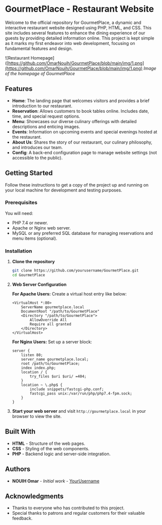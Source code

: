 # GourmetPlace - Restaurant Website

Welcome to the official repository for GourmetPlace, a dynamic and interactive restaurant website designed using PHP, HTML, and CSS. This site includes several features to enhance the dining experience of our guests by providing detailed information online. This project is kept simple as it marks my first endeavor into web development, focusing on fundamental features and design.

![Restaurant Homepage]([https://github.com/OmarNouih/GourmetPlace/blob/main/img/1.png](https://github.com/OmarNouih/GourmetPlace/blob/main/img/1.png)
*Image of the homepage of GourmetPlace*

## Features

- **Home**: The landing page that welcomes visitors and provides a brief introduction to our restaurant.
- **Reservation**: Allows customers to book tables online. Includes date, time, and special request options.
- **Menu**: Showcases our diverse culinary offerings with detailed descriptions and enticing images.
- **Events**: Information on upcoming events and special evenings hosted at the restaurant.
- **About Us**: Shares the story of our restaurant, our culinary philosophy, and introduces our team.
- **Config**: A back-end configuration page to manage website settings (not accessible to the public).

## Getting Started

Follow these instructions to get a copy of the project up and running on your local machine for development and testing purposes.

### Prerequisites

You will need:
- PHP 7.4 or newer.
- Apache or Nginx web server.
- MySQL or any preferred SQL database for managing reservations and menu items (optional).

### Installation

1. **Clone the repository**
   ```bash
   git clone https://github.com/yourusername/GourmetPlace.git
   cd GourmetPlace
   ```

2. **Web Server Configuration**

   **For Apache Users:**
   Create a virtual host entry like below:
   ```apacheconf
   <VirtualHost *:80>
       ServerName gourmetplace.local
       DocumentRoot "/path/to/GourmetPlace"
       <Directory "/path/to/GourmetPlace">
           AllowOverride All
           Require all granted
       </Directory>
   </VirtualHost>
   ```

   **For Nginx Users:**
   Set up a server block:
   ```nginx
   server {
       listen 80;
       server_name gourmetplace.local;
       root /path/to/GourmetPlace;
       index index.php;
       location / {
           try_files $uri $uri/ =404;
       }
       location ~ \.php$ {
           include snippets/fastcgi-php.conf;
           fastcgi_pass unix:/var/run/php/php7.4-fpm.sock;
       }
   }
   ```

3. **Start your web server** and visit `http://gourmetplace.local` in your browser to view the site.

## Built With

- **HTML** - Structure of the web pages.
- **CSS** - Styling of the web components.
- **PHP** - Backend logic and server-side integration.

## Authors

- **NOUIH Omar** - *Initial work* - [YourUsername](https://github.com/OmarNouih)

## Acknowledgments

- Thanks to everyone who has contributed to this project.
- Special thanks to patrons and regular customers for their valuable feedback.
```
